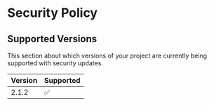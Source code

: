 # Security Policy

## Supported Versions

This section about which versions of your project are
currently being supported with security updates.

| Version | Supported          |
| ------- | ------------------ |
| 2.1.2   | :white_check_mark: |


